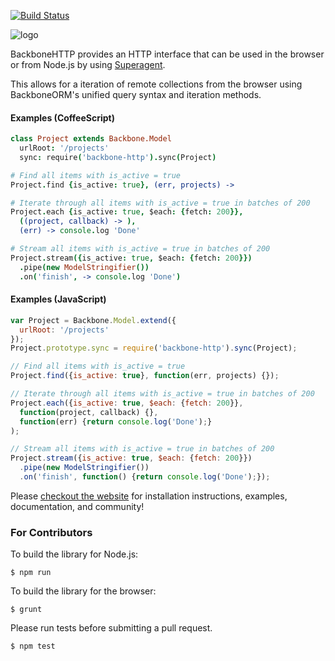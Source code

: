 [![Build Status](https://secure.travis-ci.org/vidigami/backbone-http.png)](http://travis-ci.org/vidigami/backbone-http)

![logo](https://github.com/vidigami/backbone-http/raw/master/media/logo.png)

BackboneHTTP provides an HTTP interface that can be used in the browser or from Node.js by using [Superagent](http://visionmedia.github.io/superagent/).

This allows for a iteration of remote collections from the browser using BackboneORM's unified query syntax and iteration methods.

#### Examples (CoffeeScript)

```coffeescript
class Project extends Backbone.Model
  urlRoot: '/projects'
  sync: require('backbone-http').sync(Project)

# Find all items with is_active = true
Project.find {is_active: true}, (err, projects) ->

# Iterate through all items with is_active = true in batches of 200
Project.each {is_active: true, $each: {fetch: 200}},
  ((project, callback) -> ),
  (err) -> console.log 'Done'

# Stream all items with is_active = true in batches of 200
Project.stream({is_active: true, $each: {fetch: 200}})
  .pipe(new ModelStringifier())
  .on('finish', -> console.log 'Done')
```

#### Examples (JavaScript)

```javascript
var Project = Backbone.Model.extend({
  urlRoot: '/projects'
});
Project.prototype.sync = require('backbone-http').sync(Project);

// Find all items with is_active = true
Project.find({is_active: true}, function(err, projects) {});

// Iterate through all items with is_active = true in batches of 200
Project.each({is_active: true, $each: {fetch: 200}},
  function(project, callback) {},
  function(err) {return console.log('Done');}
);

// Stream all items with is_active = true in batches of 200
Project.stream({is_active: true, $each: {fetch: 200}})
  .pipe(new ModelStringifier())
  .on('finish', function() {return console.log('Done');});
```


Please [checkout the website](http://vidigami.github.io/backbone-orm/backbone-http.html) for installation instructions, examples, documentation, and community!


### For Contributors

To build the library for Node.js:

```
$ npm run
```

To build the library for the browser:

```
$ grunt
```

Please run tests before submitting a pull request.

```
$ npm test
```
